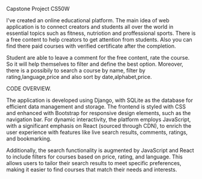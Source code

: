Capstone Project CS50W

I've created an online educational platform.
The main idea of web application is to connect creators and students all over the world in essential topics such as fitness, nutriotion and proffessional sports.
There is a free content to help creators to get attention from students. Also you can find there paid courses with verified certificate after the completion.

Student are able to leave a comment for the free content, rate the course. So it will help themselves to filter and define the best option. 
Moreover, there is a possibily to search a course by name, filter by rating,language,price and also sort by date,alphabet,price.  


CODE OVERVIEW.

The application is developed using Django, with SQLite as the database for efficient data management and storage. The frontend is styled with CSS and enhanced with Bootstrap for responsive design elements, such as the navigation bar. For dynamic interactivity, the platform employs JavaScript, with a significant emphasis on React (sourced through CDN), to enrich the user experience with features like live search results, comments, ratings, and bookmarking.

Additionally, the search functionality is augmented by JavaScript and React to include filters for courses based on price, rating, and language. This allows users to tailor their search results to meet specific preferences, making it easier to find courses that match their needs and interests.
